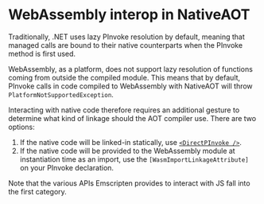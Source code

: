 # WebAssembly interop in NativeAOT

Traditionally, .NET uses lazy PInvoke resolution by default, meaning that managed
calls are bound to their native counterparts when the PInvoke method is first used.

WebAssembly, as a platform, does not support lazy resolution of functions coming
from outside the compiled module. This means that by default, PInvoke calls in code
compiled to WebAssembly with NativeAOT will throw `PlatformNotSupportedException`.

Interacting with native code therefore requires an additional gesture to determine
what kind of linkage should the AOT compiler use. There are two options:

1) If the native code will be linked-in statically, use [`<DirectPInvoke />`](interop.md).
2) If the native code will be provided to the WebAssembly module at instantiation time
   as an import, use the `[WasmImportLinkageAttribute]` on your PInvoke declaration.

Note that the various APIs Emscripten provides to interact with JS fall into the
first category.
